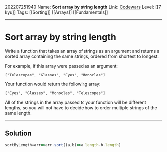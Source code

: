 202207251940
Name: **Sort array by string length**
Link: [Codewars](https://www.codewars.com/kata/57ea5b0b75ae11d1e800006c)
Level:  [[7 kyu]]
Tags: [[Sorting]] [[Arrays]] [[Fundamentals]]

---

# Sort array by string length

Write a function that takes an array of strings as an argument and returns a sorted array containing the same strings, ordered from shortest to longest.

For example, if this array were passed as an argument:

`["Telescopes", "Glasses", "Eyes", "Monocles"]`

Your function would return the following array:

`["Eyes", "Glasses", "Monocles", "Telescopes"]`

All of the strings in the array passed to your function will be different lengths, so you will not have to decide how to order multiple strings of the same length.

---

## Solution

``` javascript
sortByLength=arr=>arr.sort((a,b)=>a.length-b.length)
```